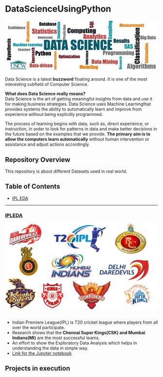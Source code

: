 # DataScienceUsingPython

![image.png](Images/banner.png)<br><br>
Data Science is a latest __buzzword__ floating around. It is one of the most interesting subfield of Computer Science.<br>

__What does Data Science really means?__<br>
Data Science is the art of getting meaningful insights from data and use it for making business strategies. Data Science uses Machine Learningthat provides systems the ability to automatically learn and improve from experience without being explicitly programmed.<br>

The process of learning begins with data, such as, direct experience, or instruction, in order to look for patterns in data and make better decisions in the future based on the examples that we provide. __The primary aim is to allow the computers learn automatically__ without human intervention or assistance and adjust actions accordingly.


## Repository Overview
This repository is about different Datasets used in real world.

## Table of Contents
- [IPL EDA](#section1)<br>

___
<a id=section1></a>
### [IPLEDA](./IPLEDA)
![image.png](Images/IPL.png)<br><br>
- Indian Premiere League(IPL) is T20 cricket league where players from all over the world participate.
- Research shows that the __Chennai Super Kings(CSK) and Mumbai Indians(MI)__ are the most successful teams.
- An effort to show the Exploratory Data Analysis which helps in understanding the data in simple way.
- [Link for the Jupyter notebook](./IPLEDA/IPL_Notebook.ipynb)


## Projects in execution
